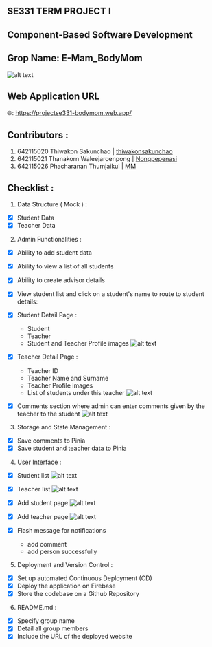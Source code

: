## SE331 TERM PROJECT I
## Component-Based Software Development
## Grop Name: E-Mam_BodyMom

![alt text](https://cdn.discordapp.com/attachments/1142954276889575464/1142954338562609223/image.png)

## Web Application URL
🌐: https://projectse331-bodymom.web.app/

## Contributors :
1. 642115020 Thiwakon Sakunchao         | [thiwakonsakunchao](https://github.com/thiwakonsakunchao)
2. 642115021 Thanakorn Waleejaroenpong  | [Nongpepenasi](https://github.com/Nongpepenasi)
3. 642115026 Phacharanan Thumjaikul     | [MM](https://github.com/MMMMMMMPCRN)

## Checklist :
1. Data Structure ( Mock ) :
- [x]  Student Data
- [x]  Teacher Data

2. Admin Functionalities :
- [x]  Ability to add student data
- [x]  Ability to view a list of all students
- [x]  Ability to create advisor details

- [x]  View student list and click on a student's name to route to student details:
- [x]  Student Detail Page :
    - Student 
    - Teacher
    - Student and Teacher Profile images
![alt text](https://cdn.discordapp.com/attachments/1142954276889575464/1143207943140036648/image.png)

- [x]  Teacher Detail Page :
    - Teacher ID
    - Teacher Name and Surname
    - Teacher Profile images
    - List of students under this teacher
![alt text](https://cdn.discordapp.com/attachments/1142954276889575464/1143208407923425300/image.png)

- [x]  Comments section where admin can enter comments given by the teacher to the student
![alt text](https://cdn.discordapp.com/attachments/1142954276889575464/1143209035957542932/image.png)

3. Storage and State Management :
- [x]  Save comments to Pinia
- [x]  Save student and teacher data to Pinia

4. User Interface :
- [x]  Student list
![alt text](https://cdn.discordapp.com/attachments/1142954276889575464/1143207559357005865/image.png)

- [x]  Teacher list
![alt text](https://cdn.discordapp.com/attachments/1142954276889575464/1143209500443164672/image.png)

- [x]  Add student page
![alt text](https://cdn.discordapp.com/attachments/1142954276889575464/1143207324706672640/image.png)

- [x]  Add teacher page
![alt text](https://cdn.discordapp.com/attachments/1142954276889575464/1143207759983165490/image.png)

- [x]  Flash message for notifications
    - add comment
    - add person successfully

5. Deployment and Version Control :
- [x]  Set up automated Continuous Deployment (CD)
- [x]  Deploy the application on Firebase
- [x]  Store the codebase on a Github Repository

6. README.md :
- [x]  Specify group name
- [x]  Detail all group members
- [x]  Include the URL of the deployed website
